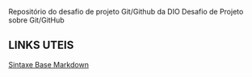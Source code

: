 Repositório do desafio de projeto Git/Github da DIO
Desafio de Projeto sobre Git/GitHub

## LINKS UTEIS
[Sintaxe Base Markdown](https://www.markdownguide.org/) 
